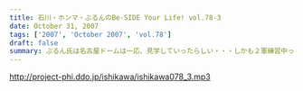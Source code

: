```yaml
---
title: 石川・ホンマ・ぶるんのBe-SIDE Your Life! vol.78-3
date: October 31, 2007
tags: ['2007', 'October 2007', 'vol.78']
draft: false
summary: ぶるん氏は名古屋ドームは一応、見学していったらしい・・・しかも２軍練習中って・・・タイミングよければ日本シリーズ行けたのに！と歯がゆい表情を浮かべていました。次回は、石川独行！でビーサイ九州初上陸となります〜。詳しくはお知らせをチェック。九州の猛者たちは来てくれるのかなぁ。NAMAE
---
```


http://project-phi.ddo.jp/ishikawa/ishikawa078_3.mp3